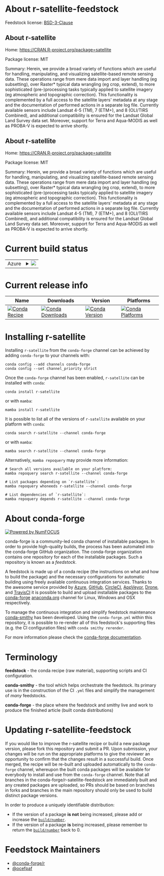 About r-satellite-feedstock
===========================

Feedstock license: [BSD-3-Clause](https://github.com/conda-forge/r-satellite-feedstock/blob/main/LICENSE.txt)


About r-satellite
-----------------

Home: https://CRAN.R-project.org/package=satellite

Package license: MIT

Summary: Herein, we provide a broad variety of functions which are useful for handling, manipulating, and visualizing satellite-based remote sensing  data. These operations range from mere data import and layer handling (eg  subsetting), over Raster* typical data wrangling (eg crop, extend), to more  sophisticated (pre-)processing tasks typically applied to satellite imagery  (eg atmospheric and topographic correction). This functionality is  complemented by a full access to the satellite layers' metadata at any  stage and the documentation of performed actions in a separate log file.  Currently available sensors include Landsat 4-5 (TM), 7 (ETM+), and 8  (OLI/TIRS Combined), and additional compatibility is ensured for the Landsat  Global Land Survey data set. Moreover, support for Terra and Aqua-MODIS as  well as PROBA-V is expected to arrive shortly.

About r-satellite
-----------------

Home: https://CRAN.R-project.org/package=satellite

Package license: MIT

Summary: Herein, we provide a broad variety of functions which are useful for handling, manipulating, and visualizing satellite-based remote sensing  data. These operations range from mere data import and layer handling (eg  subsetting), over Raster* typical data wrangling (eg crop, extend), to more  sophisticated (pre-)processing tasks typically applied to satellite imagery  (eg atmospheric and topographic correction). This functionality is  complemented by a full access to the satellite layers' metadata at any  stage and the documentation of performed actions in a separate log file.  Currently available sensors include Landsat 4-5 (TM), 7 (ETM+), and 8  (OLI/TIRS Combined), and additional compatibility is ensured for the Landsat  Global Land Survey data set. Moreover, support for Terra and Aqua-MODIS as  well as PROBA-V is expected to arrive shortly.

Current build status
====================


<table>
    
  <tr>
    <td>Azure</td>
    <td>
      <details>
        <summary>
          <a href="https://dev.azure.com/conda-forge/feedstock-builds/_build/latest?definitionId=1586&branchName=main">
            <img src="https://dev.azure.com/conda-forge/feedstock-builds/_apis/build/status/r-satellite-feedstock?branchName=main">
          </a>
        </summary>
        <table>
          <thead><tr><th>Variant</th><th>Status</th></tr></thead>
          <tbody><tr>
              <td>linux_64_r_base4.2</td>
              <td>
                <a href="https://dev.azure.com/conda-forge/feedstock-builds/_build/latest?definitionId=1586&branchName=main">
                  <img src="https://dev.azure.com/conda-forge/feedstock-builds/_apis/build/status/r-satellite-feedstock?branchName=main&jobName=linux&configuration=linux%20linux_64_r_base4.2" alt="variant">
                </a>
              </td>
            </tr><tr>
              <td>linux_64_r_base4.3</td>
              <td>
                <a href="https://dev.azure.com/conda-forge/feedstock-builds/_build/latest?definitionId=1586&branchName=main">
                  <img src="https://dev.azure.com/conda-forge/feedstock-builds/_apis/build/status/r-satellite-feedstock?branchName=main&jobName=linux&configuration=linux%20linux_64_r_base4.3" alt="variant">
                </a>
              </td>
            </tr><tr>
              <td>osx_64_r_base4.2</td>
              <td>
                <a href="https://dev.azure.com/conda-forge/feedstock-builds/_build/latest?definitionId=1586&branchName=main">
                  <img src="https://dev.azure.com/conda-forge/feedstock-builds/_apis/build/status/r-satellite-feedstock?branchName=main&jobName=osx&configuration=osx%20osx_64_r_base4.2" alt="variant">
                </a>
              </td>
            </tr><tr>
              <td>osx_64_r_base4.3</td>
              <td>
                <a href="https://dev.azure.com/conda-forge/feedstock-builds/_build/latest?definitionId=1586&branchName=main">
                  <img src="https://dev.azure.com/conda-forge/feedstock-builds/_apis/build/status/r-satellite-feedstock?branchName=main&jobName=osx&configuration=osx%20osx_64_r_base4.3" alt="variant">
                </a>
              </td>
            </tr><tr>
              <td>win_64</td>
              <td>
                <a href="https://dev.azure.com/conda-forge/feedstock-builds/_build/latest?definitionId=1586&branchName=main">
                  <img src="https://dev.azure.com/conda-forge/feedstock-builds/_apis/build/status/r-satellite-feedstock?branchName=main&jobName=win&configuration=win%20win_64_" alt="variant">
                </a>
              </td>
            </tr>
          </tbody>
        </table>
      </details>
    </td>
  </tr>
</table>

Current release info
====================

| Name | Downloads | Version | Platforms |
| --- | --- | --- | --- |
| [![Conda Recipe](https://img.shields.io/badge/recipe-r--satellite-green.svg)](https://anaconda.org/conda-forge/r-satellite) | [![Conda Downloads](https://img.shields.io/conda/dn/conda-forge/r-satellite.svg)](https://anaconda.org/conda-forge/r-satellite) | [![Conda Version](https://img.shields.io/conda/vn/conda-forge/r-satellite.svg)](https://anaconda.org/conda-forge/r-satellite) | [![Conda Platforms](https://img.shields.io/conda/pn/conda-forge/r-satellite.svg)](https://anaconda.org/conda-forge/r-satellite) |

Installing r-satellite
======================

Installing `r-satellite` from the `conda-forge` channel can be achieved by adding `conda-forge` to your channels with:

```
conda config --add channels conda-forge
conda config --set channel_priority strict
```

Once the `conda-forge` channel has been enabled, `r-satellite` can be installed with `conda`:

```
conda install r-satellite
```

or with `mamba`:

```
mamba install r-satellite
```

It is possible to list all of the versions of `r-satellite` available on your platform with `conda`:

```
conda search r-satellite --channel conda-forge
```

or with `mamba`:

```
mamba search r-satellite --channel conda-forge
```

Alternatively, `mamba repoquery` may provide more information:

```
# Search all versions available on your platform:
mamba repoquery search r-satellite --channel conda-forge

# List packages depending on `r-satellite`:
mamba repoquery whoneeds r-satellite --channel conda-forge

# List dependencies of `r-satellite`:
mamba repoquery depends r-satellite --channel conda-forge
```


About conda-forge
=================

[![Powered by
NumFOCUS](https://img.shields.io/badge/powered%20by-NumFOCUS-orange.svg?style=flat&colorA=E1523D&colorB=007D8A)](https://numfocus.org)

conda-forge is a community-led conda channel of installable packages.
In order to provide high-quality builds, the process has been automated into the
conda-forge GitHub organization. The conda-forge organization contains one repository
for each of the installable packages. Such a repository is known as a *feedstock*.

A feedstock is made up of a conda recipe (the instructions on what and how to build
the package) and the necessary configurations for automatic building using freely
available continuous integration services. Thanks to the awesome service provided by
[Azure](https://azure.microsoft.com/en-us/services/devops/), [GitHub](https://github.com/),
[CircleCI](https://circleci.com/), [AppVeyor](https://www.appveyor.com/),
[Drone](https://cloud.drone.io/welcome), and [TravisCI](https://travis-ci.com/)
it is possible to build and upload installable packages to the
[conda-forge](https://anaconda.org/conda-forge) [anaconda.org](https://anaconda.org/)
channel for Linux, Windows and OSX respectively.

To manage the continuous integration and simplify feedstock maintenance
[conda-smithy](https://github.com/conda-forge/conda-smithy) has been developed.
Using the ``conda-forge.yml`` within this repository, it is possible to re-render all of
this feedstock's supporting files (e.g. the CI configuration files) with ``conda smithy rerender``.

For more information please check the [conda-forge documentation](https://conda-forge.org/docs/).

Terminology
===========

**feedstock** - the conda recipe (raw material), supporting scripts and CI configuration.

**conda-smithy** - the tool which helps orchestrate the feedstock.
                   Its primary use is in the construction of the CI ``.yml`` files
                   and simplify the management of *many* feedstocks.

**conda-forge** - the place where the feedstock and smithy live and work to
                  produce the finished article (built conda distributions)


Updating r-satellite-feedstock
==============================

If you would like to improve the r-satellite recipe or build a new
package version, please fork this repository and submit a PR. Upon submission,
your changes will be run on the appropriate platforms to give the reviewer an
opportunity to confirm that the changes result in a successful build. Once
merged, the recipe will be re-built and uploaded automatically to the
`conda-forge` channel, whereupon the built conda packages will be available for
everybody to install and use from the `conda-forge` channel.
Note that all branches in the conda-forge/r-satellite-feedstock are
immediately built and any created packages are uploaded, so PRs should be based
on branches in forks and branches in the main repository should only be used to
build distinct package versions.

In order to produce a uniquely identifiable distribution:
 * If the version of a package **is not** being increased, please add or increase
   the [``build/number``](https://docs.conda.io/projects/conda-build/en/latest/resources/define-metadata.html#build-number-and-string).
 * If the version of a package **is** being increased, please remember to return
   the [``build/number``](https://docs.conda.io/projects/conda-build/en/latest/resources/define-metadata.html#build-number-and-string)
   back to 0.

Feedstock Maintainers
=====================

* [@conda-forge/r](https://github.com/conda-forge/r/)
* [@ocefpaf](https://github.com/ocefpaf/)

